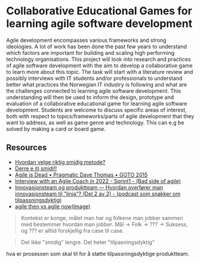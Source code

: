 # Collaborative Educational Games for learning agile software development

Agile development encompasses various frameworks and strong ideologies. A lot of work has been done the past few years to understand which factors are important for building and scaling high performing technology organisations.
This project will look into research and practices of agile software development with the aim to develop a collaborative game to learn more about this topic.
The task will start with a literature review and possibly interviews with IT students and/or professionals to understand better what practices the Norwegian IT industry is following and what are the challenges connected to learning agile software development. This understanding will then be used to inform the design, prototype and evaluation of a collaborative educational game for learning agile software development.
Students are welcome to discuss specific areas of interest, both with respect to topics/frameworks/parts of agile development that they want to address, as well as game genre and technology. This can e.g be solved by making a card or board game.


## Resources

- [Hvordan velge riktig smidig metode? ](https://www.youtube.com/watch?v=fJzJlxpgPxU)
- [Derre e itj smidi!!](https://vimeo.com/30517513)
- [Agile is Dead • Pragmatic Dave Thomas • GOTO 2015](https://www.youtube.com/watch?v=a-BOSpxYJ9M)
- [Interview with an Agile Coach in 2022 - Sprint1 - (Bad side of agile)](https://www.youtube.com/watch?v=bB340S0tGf8)
- [Innovasjonsteam og produktteam — Hvordan overfører man innovasjonsteam til "linja"? (Del 2 av  2) - (podcast som snakker om tilpassningsdyktig)](https://anchor.fm/drypp/episodes/Innovasjonsteam-og-produktteam--Hvordan-overfrer-man-innovasjonsteam-til-linja--Del-2-av-2-e1fcf5u)
- [agile then vs agile now(Image)](https://twitter.com/agile_memes/status/1508427587546099715)


> Kontekst er konge, målet man har og folkene man jobber sammen med bestemmer hvordan man jobber. Mål -> Folk -> ??? -> Suksess, og ??? er alltid forskjellig fra case til case.

>Det ikke "smidig" lengre. Det heter "tilpasningsdyktig"

hva er prosessen som skal til for å støtte tilpassningsdyktige produktteam.

